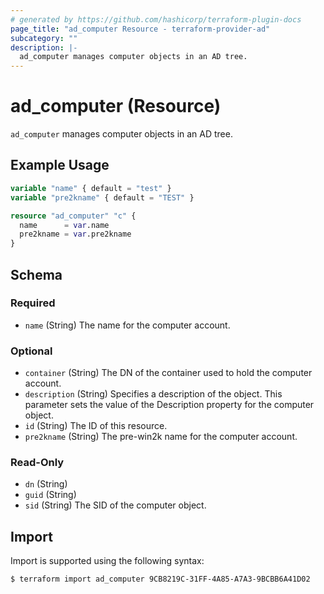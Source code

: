 ```yaml
---
# generated by https://github.com/hashicorp/terraform-plugin-docs
page_title: "ad_computer Resource - terraform-provider-ad"
subcategory: ""
description: |-
  ad_computer manages computer objects in an AD tree.
---
```


# ad_computer (Resource)

`ad_computer` manages computer objects in an AD tree.

## Example Usage

```terraform
variable "name" { default = "test" }
variable "pre2kname" { default = "TEST" }

resource "ad_computer" "c" {
  name      = var.name
  pre2kname = var.pre2kname
}
```

<!-- schema generated by tfplugindocs -->
## Schema

### Required

- `name` (String) The name for the computer account.

### Optional

- `container` (String) The DN of the container used to hold the computer account.
- `description` (String) Specifies a description of the object. This parameter sets the value of the Description property for the computer object.
- `id` (String) The ID of this resource.
- `pre2kname` (String) The pre-win2k name for the computer account.

### Read-Only

- `dn` (String)
- `guid` (String)
- `sid` (String) The SID of the computer object.

## Import

Import is supported using the following syntax:

```shell
$ terraform import ad_computer 9CB8219C-31FF-4A85-A7A3-9BCBB6A41D02
```
